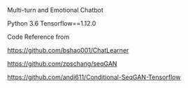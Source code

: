 Multi-turn and Emotional Chatbot

Python 3.6  Tensorflow==1.12.0

Code Reference from 

https://github.com/bshao001/ChatLearner

https://github.com/zpschang/seqGAN

https://github.com/andi611/Conditional-SeqGAN-Tensorflow 
